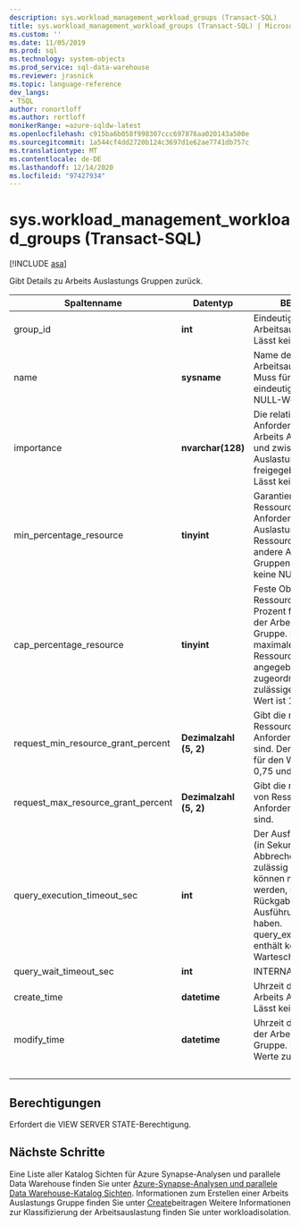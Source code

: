 ```yaml
---
description: sys.workload_management_workload_groups (Transact-SQL)
title: sys.workload_management_workload_groups (Transact-SQL) | Microsoft-Dokumentation
ms.custom: ''
ms.date: 11/05/2019
ms.prod: sql
ms.technology: system-objects
ms.prod_service: sql-data-warehouse
ms.reviewer: jrasnick
ms.topic: language-reference
dev_langs:
- TSQL
author: ronortloff
ms.author: rortloff
monikerRange: =azure-sqldw-latest
ms.openlocfilehash: c915ba6b058f998307ccc697876aa020143a500e
ms.sourcegitcommit: 1a544cf4dd2720b124c3697d1e62ae7741db757c
ms.translationtype: MT
ms.contentlocale: de-DE
ms.lasthandoff: 12/14/2020
ms.locfileid: "97427934"
---
```

# <a name="sysworkload_management_workload_groups-transact-sql"></a>sys.workload_management_workload_groups (Transact-SQL)

[!INCLUDE [asa](../../includes/applies-to-version/asa.md)]

 Gibt Details zu Arbeits Auslastungs Gruppen zurück.  
  
|Spaltenname|Datentyp|BESCHREIBUNG|Range|  
|-----------------|---------------|-----------------|-----------|
|group_id|**int**|Eindeutige ID der Arbeitsauslastungsgruppe Lässt keine NULL-Werte zu.||
|name|**sysname**|Name der Arbeitsauslastungsgruppe. Muss für die-Instanz eindeutig sein.  Lässt keine NULL-Werte zu.||
|importance|**nvarchar(128)**|Die relative Wichtigkeit einer Anforderung in dieser Arbeits Auslastungs Gruppe und zwischen Arbeits Auslastungs Gruppen für freigegebene Ressourcen. Lässt keine NULL-Werte zu.|niedrig, below_normal, normal (Standard), above_normal, hoch||
|min_percentage_resource|**tinyint**|Garantierte Menge an Ressourcen für Anforderungen in der Arbeits Auslastungs Gruppe. Ressourcen werden nicht für andere Arbeits Auslastungs Gruppen freigegeben. Lässt keine NULL-Werte zu.||
|cap_percentage_resource|**tinyint**|Feste Obergrenze für die Ressourcen Belegung in Prozent für Anforderungen in der Arbeits Auslastungs Gruppe. Begrenzt die maximale Anzahl von Ressourcen, die der angegebenen Ebene zugeordnet sind. Der zulässige Bereich für den Wert ist 1 bis 100.||
|request_min_resource_grant_percent|**Dezimalzahl (5, 2)**|Gibt die minimale Menge an Ressourcen an, die einer Anforderung zugeordnet sind. Der zulässige Bereich für den Wert liegt zwischen 0,75 und 100.||
|request_max_resource_grant_percent |**Dezimalzahl (5, 2)**|Gibt die maximale Menge von Ressourcen an, die einer Anforderung zugeordnet sind.||
|query_execution_timeout_sec|**int**|Der Ausführungs Zeitraum (in Sekunden), der vor dem Abbrechen der Abfrage zulässig ist.  Abfragen können nicht abgebrochen werden, sobald Sie die Rückgabe Ausführungsphase erreicht haben.  query_execution_timeout_sec enthält keine Zeit in Warteschlange eingereiht.|
|query_wait_timeout_sec|**int**|INTERNAL||
|create_time|**datetime**|Uhrzeit der Erstellung der Arbeits Auslastungs Gruppe. Lässt keine NULL-Werte zu.||
modify_time|**datetime**|Uhrzeit der letzten Änderung der Arbeits Auslastungs Gruppe. Lässt keine NULL-Werte zu.||
|&nbsp;||||
  
## <a name="permissions"></a>Berechtigungen

Erfordert die VIEW SERVER STATE-Berechtigung.

## <a name="next-steps"></a>Nächste Schritte

 Eine Liste aller Katalog Sichten für Azure Synapse-Analysen und parallele Data Warehouse finden Sie unter [Azure-Synapse-Analysen und parallele Data Warehouse-Katalog Sichten](../../relational-databases/system-catalog-views/sql-data-warehouse-and-parallel-data-warehouse-catalog-views.md). Informationen zum Erstellen einer Arbeits Auslastungs Gruppe finden Sie unter [Create](../../t-sql/statements/create-workload-group-transact-sql.md)beitragen Weitere Informationen zur Klassifizierung der Arbeitsauslastung finden [](/azure/sql-data-warehouse/sql-data-warehouse-workload-isolation) Sie unter workloadisolation.
